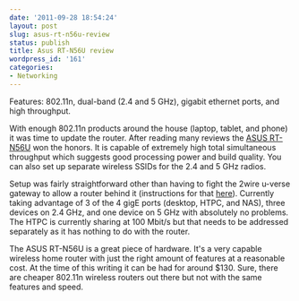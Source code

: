 ```yaml
---
date: '2011-09-28 18:54:24'
layout: post
slug: asus-rt-n56u-review
status: publish
title: Asus RT-N56U review
wordpress_id: '161'
categories:
- Networking
---
```


Features: 802.11n, dual-band (2.4 and 5 GHz), gigabit ethernet ports, and high throughput.

With enough 802.11n products around the house (laptop, tablet, and phone) it was time to update the router. After reading many reviews the [ASUS RT-N56U](http://affiliate.buy.com/fs-bin/click?id=pOsLaAO1xK0&offerid=229300.217603041&type=2&subid=0) won the honors. It is capable of extremely high total simultaneous throughput which suggests good processing power and build quality. You can also set up separate wireless SSIDs for the 2.4 and 5 GHz radios.

Setup was fairly straightforward other than having to fight the 2wire u-verse gateway to allow a router behind it (instructions for that [here](http://forums.att.com/t5/Residential-Gateway/U-verse-for-BUSINESS-2Wire-3600HGV-bridge-mode-or-another-AT-amp/m-p/2707755#M182)). Currently taking advantage of 3 of the 4 gigE ports (desktop, HTPC, and NAS), three devices on 2.4 GHz, and one device on 5 GHz with absolutely no problems. The HTPC is currently sharing at 100 Mbit/s but that needs to be addressed separately as it has nothing to do with the router.

The ASUS RT-N56U is a great piece of hardware. It's a very capable wireless home router with just the right amount of features at a reasonable cost. At the time of this writing it can be had for around $130. Sure, there are cheaper 802.11n wireless routers out there but not with the same features and speed.
